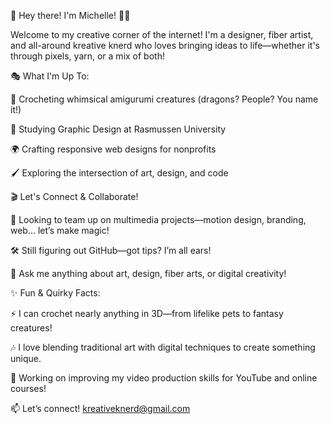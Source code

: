 🎨 Hey there! I'm Michelle! 👋✨

Welcome to my creative corner of the internet! I'm a designer, fiber artist, and all-around kreative knerd who loves bringing ideas to life—whether it's through pixels, yarn, or a mix of both!

🎭 What I'm Up To:

🧶 Crocheting whimsical amigurumi creatures (dragons? People? You name it!)

🎨 Studying Graphic Design at Rasmussen University

🌍 Crafting responsive web designs for nonprofits

🖌️ Exploring the intersection of art, design, and code


🎬<be> Let's Connect & Collaborate!</br>


🤝 Looking to team up on multimedia projects—motion design, branding, web… let’s make magic!

🛠️ Still figuring out GitHub—got tips? I’m all ears!

💬 Ask me anything about art, design, fiber arts, or digital creativity!

✨ Fun & Quirky Facts:

⚡ I can crochet nearly anything in 3D—from lifelike pets to fantasy creatures!

🎶 I love blending traditional art with digital techniques to create something unique.

🎥 Working on improving my video production skills for YouTube and online courses!

📫 Let’s connect! kreativeknerd@gmail.com



